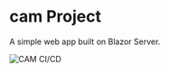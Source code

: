 # cam Project

A simple web app built on Blazor Server. 

![CAM CI/CD](https://github.com/wahid-d/cam/workflows/CAM%20CI/CD/badge.svg)
